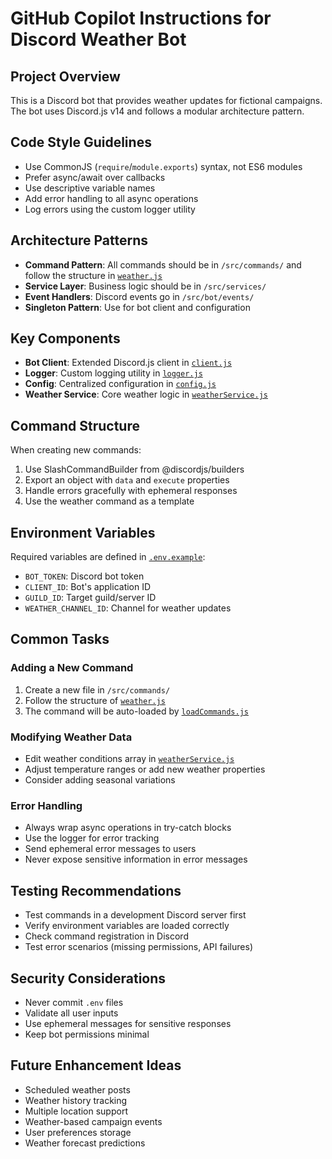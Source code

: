 # GitHub Copilot Instructions for Discord Weather Bot

## Project Overview

This is a Discord bot that provides weather updates for fictional campaigns. The bot uses Discord.js v14 and follows a modular architecture pattern.

## Code Style Guidelines

- Use CommonJS (`require`/`module.exports`) syntax, not ES6 modules
- Prefer async/await over callbacks
- Use descriptive variable names
- Add error handling to all async operations
- Log errors using the custom logger utility

## Architecture Patterns

- **Command Pattern**: All commands should be in `/src/commands/` and follow the structure in [`weather.js`](../src/commands/weather.js)
- **Service Layer**: Business logic should be in `/src/services/`
- **Event Handlers**: Discord events go in `/src/bot/events/`
- **Singleton Pattern**: Use for bot client and configuration

## Key Components

- **Bot Client**: Extended Discord.js client in [`client.js`](../src/bot/client.js)
- **Logger**: Custom logging utility in [`logger.js`](../src/utils/logger.js)
- **Config**: Centralized configuration in [`config.js`](../src/config/config.js)
- **Weather Service**: Core weather logic in [`weatherService.js`](../src/services/weatherService.js)

## Command Structure

When creating new commands:

1. Use SlashCommandBuilder from @discordjs/builders
2. Export an object with `data` and `execute` properties
3. Handle errors gracefully with ephemeral responses
4. Use the weather command as a template

## Environment Variables

Required variables are defined in [`.env.example`](../.env.example):

- `BOT_TOKEN`: Discord bot token
- `CLIENT_ID`: Bot's application ID
- `GUILD_ID`: Target guild/server ID
- `WEATHER_CHANNEL_ID`: Channel for weather updates

## Common Tasks

### Adding a New Command

1. Create a new file in `/src/commands/`
2. Follow the structure of [`weather.js`](../src/commands/weather.js)
3. The command will be auto-loaded by [`loadCommands.js`](../src/bot/loadCommands.js)

### Modifying Weather Data

- Edit weather conditions array in [`weatherService.js`](../src/services/weatherService.js)
- Adjust temperature ranges or add new weather properties
- Consider adding seasonal variations

### Error Handling

- Always wrap async operations in try-catch blocks
- Use the logger for error tracking
- Send ephemeral error messages to users
- Never expose sensitive information in error messages

## Testing Recommendations

- Test commands in a development Discord server first
- Verify environment variables are loaded correctly
- Check command registration in Discord
- Test error scenarios (missing permissions, API failures)

## Security Considerations

- Never commit `.env` files
- Validate all user inputs
- Use ephemeral messages for sensitive responses
- Keep bot permissions minimal

## Future Enhancement Ideas

- Scheduled weather posts
- Weather history tracking
- Multiple location support
- Weather-based campaign events
- User preferences storage
- Weather forecast predictions
